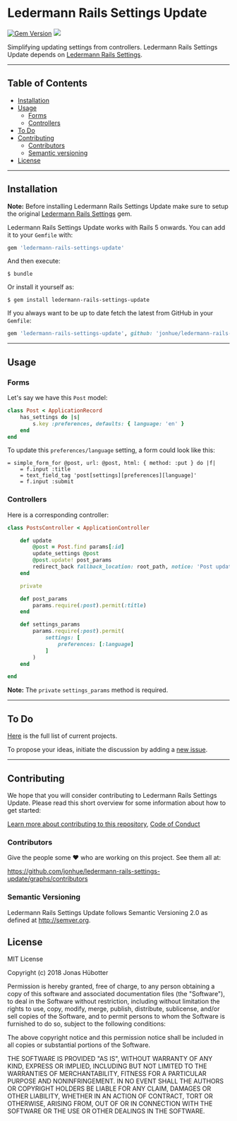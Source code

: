 # Ledermann Rails Settings Update

[![Gem Version](https://badge.fury.io/rb/ledermann-rails-settings-update.svg)](https://badge.fury.io/rb/ledermann-rails-settings-update) <img src="https://travis-ci.org/jonhue/ledermann-rails-settings-update.svg?branch=master" />

Simplifying updating settings from controllers. Ledermann Rails Settings Update depends on [Ledermann Rails Settings](https://github.com/ledermann/rails-settings).

---

## Table of Contents

* [Installation](#installation)
* [Usage](#usage)
    * [Forms](#forms)
    * [Controllers](#controllers)
* [To Do](#to-do)
* [Contributing](#contributing)
    * [Contributors](#contributors)
    * [Semantic versioning](#semantic-versioning)
* [License](#license)

---

## Installation

**Note:** Before installing Ledermann Rails Settings Update make sure to setup the original [Ledermann Rails Settings](https://github.com/ledermann/rails-settings) gem.

Ledermann Rails Settings Update works with Rails 5 onwards. You can add it to your `Gemfile` with:

```ruby
gem 'ledermann-rails-settings-update'
```

And then execute:

    $ bundle

Or install it yourself as:

    $ gem install ledermann-rails-settings-update

If you always want to be up to date fetch the latest from GitHub in your `Gemfile`:

```ruby
gem 'ledermann-rails-settings-update', github: 'jonhue/ledermann-rails-settings-update'
```

---

## Usage

### Forms

Let's say we have this `Post` model:

```ruby
class Post < ApplicationRecord
    has_settings do |s|
        s.key :preferences, defaults: { language: 'en' }
    end
end
```

To update this `preferences/language` setting, a form could look like this:

```haml
= simple_form_for @post, url: @post, html: { method: :put } do |f|
    = f.input :title
    = text_field_tag 'post[settings][preferences][language]'
    = f.input :submit
```

### Controllers

Here is a corresponding controller:

```ruby
class PostsController < ApplicationController

    def update
        @post = Post.find params[:id]
        update_settings @post
        @post.update! post_params
        redirect_back fallback_location: root_path, notice: 'Post updated'
    end

    private

    def post_params
        params.require(:post).permit(:title)
    end

    def settings_params
        params.require(:post).permit(
            settings: [
                preferences: [:language]
            ]
        )
    end

end
```

**Note:** The `private` `settings_params` method is required.

---

## To Do

[Here](https://github.com/jonhue/ledermann-rails-settings-update/projects/1) is the full list of current projects.

To propose your ideas, initiate the discussion by adding a [new issue](https://github.com/jonhue/ledermann-rails-settings-update/issues/new).

---

## Contributing

We hope that you will consider contributing to Ledermann Rails Settings Update. Please read this short overview for some information about how to get started:

[Learn more about contributing to this repository](CONTRIBUTING.md), [Code of Conduct](CODE_OF_CONDUCT.md)

### Contributors

Give the people some :heart: who are working on this project. See them all at:

https://github.com/jonhue/ledermann-rails-settings-update/graphs/contributors

### Semantic Versioning

Ledermann Rails Settings Update follows Semantic Versioning 2.0 as defined at http://semver.org.

## License

MIT License

Copyright (c) 2018 Jonas Hübotter

Permission is hereby granted, free of charge, to any person obtaining a copy
of this software and associated documentation files (the "Software"), to deal
in the Software without restriction, including without limitation the rights
to use, copy, modify, merge, publish, distribute, sublicense, and/or sell
copies of the Software, and to permit persons to whom the Software is
furnished to do so, subject to the following conditions:

The above copyright notice and this permission notice shall be included in all
copies or substantial portions of the Software.

THE SOFTWARE IS PROVIDED "AS IS", WITHOUT WARRANTY OF ANY KIND, EXPRESS OR
IMPLIED, INCLUDING BUT NOT LIMITED TO THE WARRANTIES OF MERCHANTABILITY,
FITNESS FOR A PARTICULAR PURPOSE AND NONINFRINGEMENT. IN NO EVENT SHALL THE
AUTHORS OR COPYRIGHT HOLDERS BE LIABLE FOR ANY CLAIM, DAMAGES OR OTHER
LIABILITY, WHETHER IN AN ACTION OF CONTRACT, TORT OR OTHERWISE, ARISING FROM,
OUT OF OR IN CONNECTION WITH THE SOFTWARE OR THE USE OR OTHER DEALINGS IN THE
SOFTWARE.
